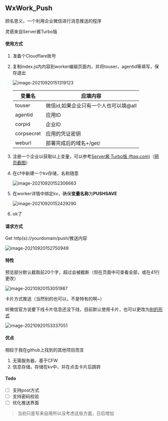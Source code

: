 ## WxWork_Push

顾名思义，一个利用企业微信进行消息推送的程序

灵感来自Server酱Turbo版

#### 使用方式

1. 准备个Cloudflare账号

2. 复制index.js内内容到worker编辑页面内，并将touser，agentid等填写，保存退出

   ![image-20210920151319123](https://asstes.thun888.xyz/file/pic-bed/2021/09/e1c767d022f4abf0865cccfe260184bb.png)

   | 变量名     | 应填内容                              |
   | ---------- | ------------------------------------- |
   | touser     | 微信id,如果企业只有一个人也可以填@all |
   | agentid    | 应用ID                                |
   | corpid     | 企业ID                                |
   | corpsecret | 应用的凭证密钥                        |
   | weburl     | 部署完成后的域名+/get/                |

3. 注册一个企业以获取以上变量，可以参考[Server酱·Turbo版 (ftqq.com)](https://sct.ftqq.com/forward)（[网页截图](https://asstes.thun888.xyz/file/pic-bed/2021/09/4f4633a0b5f843a17263289553a5976e.png)）

4. 在cf中新建一个kv存储，名称随意

   ![image-20210920152306663](https://asstes.thun888.xyz/file/pic-bed/2021/09/1394e65f6d88e8363afbbd208b519e69.png)

5. 在worker详情中绑定kv，确保**变量名称**为**PUSHSAVE**

   ![image-20210920152429290](https://asstes.thun888.xyz/file/pic-bed/2021/09/c7d3f9825cac0f9b3fad72a98dd29e21.png)

6. ok了

#### 请求方式

Get  http(s)://yourdomain/push/推送内容

![image-20210920152750949](https://asstes.thun888.xyz/file/pic-bed/2021/09/0ae4b1b58ff1d25b18cae99b11232505.png)

#### 特性

预览部分默认截取前20个字，超过会被截断（但在页面中可查看全部，或在41行更改）

![image-20210920153051987](https://asstes.thun888.xyz/file/pic-bed/2021/09/fd33e6ee1591503038118d0d995b3dd7.png)

卡片方式推送（当然别的也可以，不是特有的啊~）

听微信官方说要下线卡片信息还没下线，目前默认使用卡片，也可以更改为[别的形式](https://work.weixin.qq.com/api/doc/90000/90135/90236)

![image-20210920153337051](https://asstes.thun888.xyz/file/pic-bed/2021/09/f54484c2c404160a13162803ea8bba0c.png)

#### 优点

相较于我在github上找到的其他项目而言

1. 无需服务器，基于CFW
2. 信息存储。存储在kv中，并在点击卡片后跳转

#### Todo

- [ ] 支持post方式
- [ ] 支持密码校验
- [ ] 优化推送界面

> 当初只是写来自用所以没考虑这些方面，日后增加
